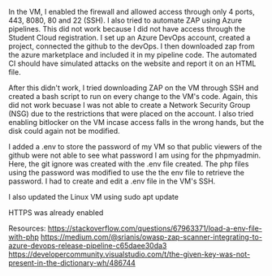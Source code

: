 In the VM, I enabled the firewall and allowed access through only 4 ports, 443, 8080, 80 and 22 (SSH). I also tried to automate ZAP using Azure pipelines. This did not work because I did not have access through the Student Cloud registration. I set up an Azure DevOps account, created a project, connected the github to the devOps. I then downloaded zap from the azure marketplace and included it in my pipeline code. The automated CI should have simulated attacks on the website and report it on an HTML file.

After this didn't work, I tried downloading ZAP on the VM through SSH and created a bash script to run on every change to the VM's code. Again, this did not work becuase I was not able to create a Network Security Group (NSG) due to the restrictions that were placed on the account. I also tried enabling bitlocker on the VM incase access falls in the wrong hands, but the disk could again not be modified.

I added a .env to store the password of my VM so that public viewers of the github were not able to see what password I am using for the phpmyadmin. Here, the git ignore was created with the .env file created. The php files using the password was modified to use the
the env file to retrieve the password. I had to create and edit a .env file in the VM's SSH.

I also updated the Linux VM using sudo apt update

HTTPS was already enabled

Resources:
https://stackoverflow.com/questions/67963371/load-a-env-file-with-php
https://medium.com/@srianis/owasp-zap-scanner-integrating-to-azure-devops-release-pipeline-c65daee30da3
https://developercommunity.visualstudio.com/t/the-given-key-was-not-present-in-the-dictionary-wh/486744
